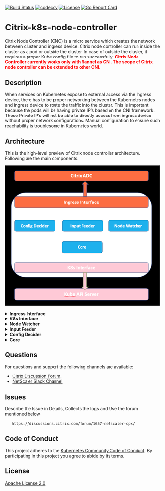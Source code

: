 [![Build Status](https://travis-ci.com/janraj/citrix-k8s-node-controller.svg?token=GfEuWKxn7TJJesWboygR&branch=master)](https://travis-ci.com/janraj/citrix-k8s-node-controller) [![codecov](https://codecov.io/gh/janraj/citrix-k8s-node-controller/branch/master/graph/badge.svg?token=9c5R8ukQGY)](https://codecov.io/gh/janraj/citrix-k8s-node-controller) [![License](https://img.shields.io/badge/License-Apache%202.0-blue.svg)](./license/LICENSE) [![Go Report Card](https://goreportcard.com/badge/github.com/janraj/citrix-k8s-node-controller)](https://goreportcard.com/report/github.com/janraj/citrix-k8s-node-controller)

# **Citrix-k8s-node-controller**
Citrix Node Controller (CNC) is a micro service which creates the network between cluster and ingress device.  Citrix node controller can run inside the cluster as a pod or outside the cluster. In case of outside the cluster, it requires a proper Kube config file to run successfully. <span style="color:red">**Citrix Node Controller currently works only with flannel as CNI. The scope of Citrix node controller can be extended to other CNI.**</span>

## **Description**
When services on Kubernetes expose to external access via the Ingress device, there has to be proper networking between the Kubernetes nodes and ingress device to route the traffic into the cluster.   This is important because the pods will be having private IP’s based on the CNI framework.  These Private IP’s will not be able to directly access from ingress device without proper network configurations. Manual configuration to ensure such reachability is troublesome in Kubernetes world.

## **Architecture**
This is the high-level preview of Citrix node controller architecture. Following are the main components.	


![](./images/CitrixControllerArchitecture.png)
       <details>
       <summary>**Ingress Interface**</summary>
	    Ingress Interface is responsible for interacting with Citrix ADC via nitro rest API. It maintains the nitro session and invokes it when required. 
       </details>
       <details>
       <summary>**K8s Interface**</summary>
	    This module interacts with Kube API server via K8s Go Client. It ensures the availability of client and maintains a healthy client session.
       </details>
       <details>
       <summary>**Node Watcher**</summary>
	    The node watcher unit is used to watch the node events via K8s Interface. It responds to the node events such as node addition, deletion or modification with its call            back functions.
       </details>
       <details>
       <summary>**Input Feeder**</summary>
	    It provides inputs to the config decider. Some of the inputs are auto detect and the rest are taken from the CNC deployment yaml. 
       </details>
       <details>
       <summary>**Config Decider**</summary>
	    This segment takes inputs from both the node watcher and the input feeder and decides the best network automation required between cluster and NetScaler.
       </details>
       <details>
       <summary>**Core**</summary>
	    The core module interacts with node watcher and updates the corresponding config engine.  It is responsible for starting the best config engine for the corresponding             cluster.
       </details>

## **Questions**
For questions and support the following channels are available:
* [Citrix Discussion Forum](https://discussions.citrix.com/forum/1657-netscaler-cpx/). 
* [NetScaler Slack Channel](https://citrixadccloudnative.slack.com/)

## **Issues**
Describe the Issue in Details, Collects the logs and  Use the forum mentioned below
```
   https://discussions.citrix.com/forum/1657-netscaler-cpx/
```

## **Code of Conduct**
This project adheres to the [Kubernetes Community Code of Conduct](https://github.com/kubernetes/community/blob/master/code-of-conduct.md). By participating in this project you agree to abide by its terms.

## **License**
[Apache License 2.0](./license/LICENSE)
